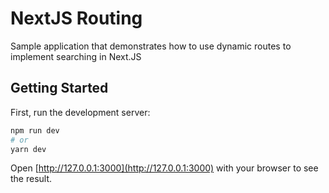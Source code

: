 # NextJS Routing

Sample application that demonstrates how to use dynamic routes to implement searching in Next.JS

## Getting Started

First, run the development server:

```bash
npm run dev
# or
yarn dev
```

Open [http://127.0.0.1:3000](http://127.0.0.1:3000) with your browser to see the result.
